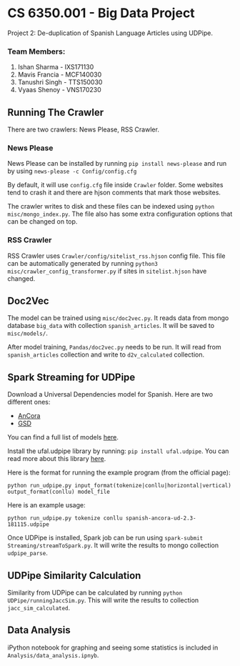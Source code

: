 # CS 6350.001 - Big Data Project

Project 2: De-duplication of Spanish Language Articles using UDPipe. 

### Team Members:
1. Ishan Sharma - IXS171130
2. Mavis Francia - MCF140030
3. Tanushri Singh - TTS150030
4. Vyaas Shenoy - VNS170230

## Running The Crawler

There are two crawlers: News Please, RSS Crawler. 

### News Please

News Please can be installed by running `pip install news-please` and run by using `news-please -c Config/config.cfg`

By default, it will use `config.cfg` file inside `Crawler` folder. Some websites tend to crash it and there are hjson 
comments that mark those websites. 

The crawler writes to disk and these files can be indexed using `python misc/mongo_index.py`. The file also has some 
extra configuration options that can be changed on top. 

### RSS Crawler

RSS Crawler uses `Crawler/config/sitelist_rss.hjson` config file. This file can be automatically generated by running 
`python3 misc/crawler_config_transformer.py` if sites in `sitelist.hjson` have changed. 


## Doc2Vec

The model can be trained using `misc/doc2vec.py`. It reads data from mongo database `big_data` with collection 
`spanish_articles`. It will be saved to `misc/models/`. 

After model training, `Pandas/doc2vec.py` needs to be run. It will read from `spanish_articles` collection and
write to `d2v_calculated` collection. 

## Spark Streaming for UDPipe

Download a Universal Dependencies model for Spanish. Here are two different ones:
* [AnCora](https://lindat.mff.cuni.cz/repository/xmlui/bitstream/handle/11234/1-2898/spanish-ancora-ud-2.3-181115.udpipe?sequence=75&isAllowed=y)
* [GSD](https://lindat.mff.cuni.cz/repository/xmlui/bitstream/handle/11234/1-2898/spanish-gsd-ud-2.3-181115.udpipe?sequence=74&isAllowed=y)

You can find a full list of models [here](https://lindat.mff.cuni.cz/repository/xmlui/handle/11234/1-2898).

Install the ufal.udpipe library by running: `pip install ufal.udpipe`. You can read more about this library [here](https://pypi.org/project/ufal.udpipe/).

Here is the format for running the example program (from the official page):

```
python run_udpipe.py input_format(tokenize|conllu|horizontal|vertical) output_format(conllu) model_file
```

Here is an example usage:
```
python run_udpipe.py tokenize conllu spanish-ancora-ud-2.3-181115.udpipe
```
 
 Once UDPipe is installed, Spark job can be run using `spark-submit Streaming/streamToSpark.py`. It will write the 
 results to mongo collection `udpipe_parse`.
 
 ## UDPipe Similarity Calculation
 
 Similarity from UDPipe can be calculated by running `python UDPipe/runningJaccSim.py`. This will write the results to 
 collection `jacc_sim_calculated`. 
 
 ## Data Analysis
 
 iPython notebook for graphing and seeing some statistics is included in `Analysis/data_analysis.ipnyb`. 